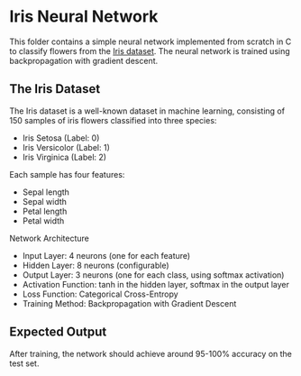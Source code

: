 # Iris Neural Network

This folder contains a simple neural network implemented from scratch in C to classify flowers from the [Iris dataset](https://archive.ics.uci.edu/dataset/53/iris). The neural network is trained using backpropagation with gradient descent.

## The Iris Dataset

The Iris dataset is a well-known dataset in machine learning, consisting of 150 samples of iris flowers classified into three species:
- Iris Setosa (Label: 0)
- Iris Versicolor (Label: 1)
- Iris Virginica (Label: 2)

Each sample has four features:
- Sepal length
- Sepal width
- Petal length
- Petal width

Network Architecture
- Input Layer: 4 neurons (one for each feature)
- Hidden Layer: 8 neurons (configurable)
- Output Layer: 3 neurons (one for each class, using softmax activation)
- Activation Function: tanh in the hidden layer, softmax in the output layer
- Loss Function: Categorical Cross-Entropy
- Training Method: Backpropagation with Gradient Descent

## Expected Output

After training, the network should achieve around 95-100% accuracy on the test set.

